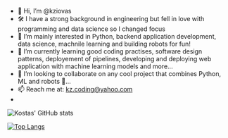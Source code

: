 - 👋 Hi, I’m @kziovas
- 🛠️ I have a strong background in engineering but fell in love with programming and data science so I changed focus
- 👀 I’m mainly interested in Python, backend application development, data science, machnile learning and building robots for fun!
- 🌱 I’m currently learning good coding practises, software design patterns, deployement of pipelines, 
developing and deploying web application with machine learning models and more...
- 💞️ I’m looking to collaborate on any cool project that combines Python, ML and robots 🤖...
- 📫 Reach me at: kz.coding@yahoo.com
- 

![Kostas' GitHub stats](https://github-readme-stats.vercel.app/api?username=kziovas&show_icons=true&theme=dark)

[![Top Langs](https://github-readme-stats.vercel.app/api/top-langs/?username=kziovas&layout=compact)](https://github.com/kziovas/github-readme-stats)





<!---
kziovas/kziovas is a ✨ special ✨ repository because its `README.md` (this file) appears on your GitHub profile.
You can click the Preview link to take a look at your changes.
--->

